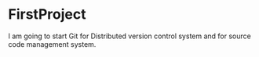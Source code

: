 # FirstProject 
I am going to start Git for Distributed version control system and for source code management system.

